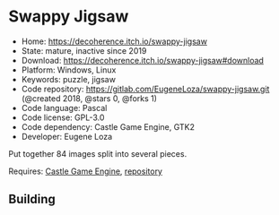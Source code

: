 # Swappy Jigsaw

- Home: https://decoherence.itch.io/swappy-jigsaw
- State: mature, inactive since 2019
- Download: https://decoherence.itch.io/swappy-jigsaw#download
- Platform: Windows, Linux
- Keywords: puzzle, jigsaw
- Code repository: https://gitlab.com/EugeneLoza/swappy-jigsaw.git (@created 2018, @stars 0, @forks 1)
- Code language: Pascal
- Code license: GPL-3.0
- Code dependency: Castle Game Engine, GTK2
- Developer: Eugene Loza

Put together 84 images split into several pieces.

Requires: [Castle Game Engine](https://castle-engine.io/index.php), [repository](https://github.com/castle-engine/castle-engine)

## Building
